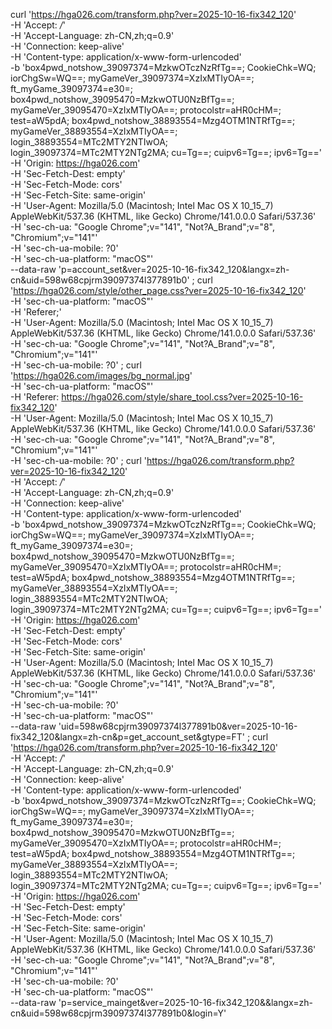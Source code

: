 curl 'https://hga026.com/transform.php?ver=2025-10-16-fix342_120' \
  -H 'Accept: */*' \
  -H 'Accept-Language: zh-CN,zh;q=0.9' \
  -H 'Connection: keep-alive' \
  -H 'Content-type: application/x-www-form-urlencoded' \
  -b 'box4pwd_notshow_39097374=MzkwOTczNzRfTg==; CookieChk=WQ; iorChgSw=WQ==; myGameVer_39097374=XzIxMTIyOA==; ft_myGame_39097374=e30=; box4pwd_notshow_39095470=MzkwOTU0NzBfTg==; myGameVer_39095470=XzIxMTIyOA==; protocolstr=aHR0cHM=; test=aW5pdA; box4pwd_notshow_38893554=Mzg4OTM1NTRfTg==; myGameVer_38893554=XzIxMTIyOA==; login_38893554=MTc2MTY2NTIwOA; login_39097374=MTc2MTY2NTg2MA; cu=Tg==; cuipv6=Tg==; ipv6=Tg==' \
  -H 'Origin: https://hga026.com' \
  -H 'Sec-Fetch-Dest: empty' \
  -H 'Sec-Fetch-Mode: cors' \
  -H 'Sec-Fetch-Site: same-origin' \
  -H 'User-Agent: Mozilla/5.0 (Macintosh; Intel Mac OS X 10_15_7) AppleWebKit/537.36 (KHTML, like Gecko) Chrome/141.0.0.0 Safari/537.36' \
  -H 'sec-ch-ua: "Google Chrome";v="141", "Not?A_Brand";v="8", "Chromium";v="141"' \
  -H 'sec-ch-ua-mobile: ?0' \
  -H 'sec-ch-ua-platform: "macOS"' \
  --data-raw 'p=account_set&ver=2025-10-16-fix342_120&langx=zh-cn&uid=598w68cpjrm39097374l377891b0' ;
curl 'https://hga026.com/style/other_page.css?ver=2025-10-16-fix342_120' \
  -H 'sec-ch-ua-platform: "macOS"' \
  -H 'Referer;' \
  -H 'User-Agent: Mozilla/5.0 (Macintosh; Intel Mac OS X 10_15_7) AppleWebKit/537.36 (KHTML, like Gecko) Chrome/141.0.0.0 Safari/537.36' \
  -H 'sec-ch-ua: "Google Chrome";v="141", "Not?A_Brand";v="8", "Chromium";v="141"' \
  -H 'sec-ch-ua-mobile: ?0' ;
curl 'https://hga026.com/images/bg_normal.jpg' \
  -H 'sec-ch-ua-platform: "macOS"' \
  -H 'Referer: https://hga026.com/style/share_tool.css?ver=2025-10-16-fix342_120' \
  -H 'User-Agent: Mozilla/5.0 (Macintosh; Intel Mac OS X 10_15_7) AppleWebKit/537.36 (KHTML, like Gecko) Chrome/141.0.0.0 Safari/537.36' \
  -H 'sec-ch-ua: "Google Chrome";v="141", "Not?A_Brand";v="8", "Chromium";v="141"' \
  -H 'sec-ch-ua-mobile: ?0' ;
curl 'https://hga026.com/transform.php?ver=2025-10-16-fix342_120' \
  -H 'Accept: */*' \
  -H 'Accept-Language: zh-CN,zh;q=0.9' \
  -H 'Connection: keep-alive' \
  -H 'Content-type: application/x-www-form-urlencoded' \
  -b 'box4pwd_notshow_39097374=MzkwOTczNzRfTg==; CookieChk=WQ; iorChgSw=WQ==; myGameVer_39097374=XzIxMTIyOA==; ft_myGame_39097374=e30=; box4pwd_notshow_39095470=MzkwOTU0NzBfTg==; myGameVer_39095470=XzIxMTIyOA==; protocolstr=aHR0cHM=; test=aW5pdA; box4pwd_notshow_38893554=Mzg4OTM1NTRfTg==; myGameVer_38893554=XzIxMTIyOA==; login_38893554=MTc2MTY2NTIwOA; login_39097374=MTc2MTY2NTg2MA; cu=Tg==; cuipv6=Tg==; ipv6=Tg==' \
  -H 'Origin: https://hga026.com' \
  -H 'Sec-Fetch-Dest: empty' \
  -H 'Sec-Fetch-Mode: cors' \
  -H 'Sec-Fetch-Site: same-origin' \
  -H 'User-Agent: Mozilla/5.0 (Macintosh; Intel Mac OS X 10_15_7) AppleWebKit/537.36 (KHTML, like Gecko) Chrome/141.0.0.0 Safari/537.36' \
  -H 'sec-ch-ua: "Google Chrome";v="141", "Not?A_Brand";v="8", "Chromium";v="141"' \
  -H 'sec-ch-ua-mobile: ?0' \
  -H 'sec-ch-ua-platform: "macOS"' \
  --data-raw 'uid=598w68cpjrm39097374l377891b0&ver=2025-10-16-fix342_120&langx=zh-cn&p=get_account_set&gtype=FT' ;
curl 'https://hga026.com/transform.php?ver=2025-10-16-fix342_120' \
  -H 'Accept: */*' \
  -H 'Accept-Language: zh-CN,zh;q=0.9' \
  -H 'Connection: keep-alive' \
  -H 'Content-type: application/x-www-form-urlencoded' \
  -b 'box4pwd_notshow_39097374=MzkwOTczNzRfTg==; CookieChk=WQ; iorChgSw=WQ==; myGameVer_39097374=XzIxMTIyOA==; ft_myGame_39097374=e30=; box4pwd_notshow_39095470=MzkwOTU0NzBfTg==; myGameVer_39095470=XzIxMTIyOA==; protocolstr=aHR0cHM=; test=aW5pdA; box4pwd_notshow_38893554=Mzg4OTM1NTRfTg==; myGameVer_38893554=XzIxMTIyOA==; login_38893554=MTc2MTY2NTIwOA; login_39097374=MTc2MTY2NTg2MA; cu=Tg==; cuipv6=Tg==; ipv6=Tg==' \
  -H 'Origin: https://hga026.com' \
  -H 'Sec-Fetch-Dest: empty' \
  -H 'Sec-Fetch-Mode: cors' \
  -H 'Sec-Fetch-Site: same-origin' \
  -H 'User-Agent: Mozilla/5.0 (Macintosh; Intel Mac OS X 10_15_7) AppleWebKit/537.36 (KHTML, like Gecko) Chrome/141.0.0.0 Safari/537.36' \
  -H 'sec-ch-ua: "Google Chrome";v="141", "Not?A_Brand";v="8", "Chromium";v="141"' \
  -H 'sec-ch-ua-mobile: ?0' \
  -H 'sec-ch-ua-platform: "macOS"' \
  --data-raw 'p=service_mainget&ver=2025-10-16-fix342_120&&langx=zh-cn&uid=598w68cpjrm39097374l377891b0&login=Y'